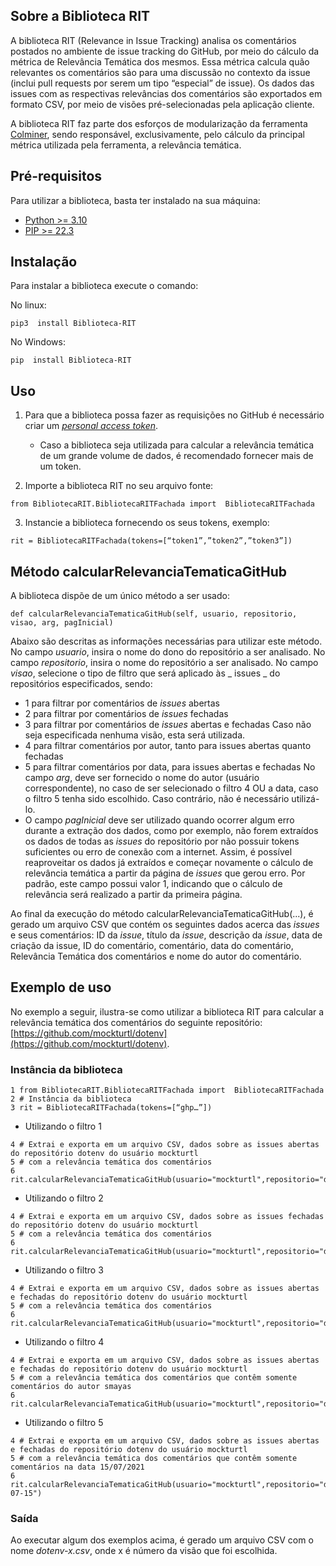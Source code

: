 ## Sobre a Biblioteca RIT

A biblioteca RIT (Relevance in Issue Tracking) analisa os comentários postados no ambiente de issue tracking do GitHub, por meio do cálculo da métrica de Relevância Temática dos mesmos. Essa métrica calcula quão relevantes os comentários são para uma discussão no contexto da issue (inclui pull requests por serem um tipo “especial” de issue). Os dados das issues com as respectivas relevâncias dos comentários são exportados em formato CSV, por meio de visões pré-selecionadas pela aplicação cliente. 

A biblioteca RIT faz parte dos esforços de modularização da ferramenta [Colminer](http://nupessc.caf.ufv.br/#/nupessc/projetos/colminer), sendo responsável, exclusivamente, pelo cálculo da principal métrica utilizada pela ferramenta, a relevância temática.

## Pré-requisitos
Para utilizar a biblioteca, basta ter instalado na sua máquina:
* [Python >= 3.10](https://www.python.org/downloads/)
* [PIP >= 22.3](https://www.makeuseof.com/tag/install-pip-for-python/)

## Instalação
Para instalar a biblioteca execute o comando:

No linux:

``` 
pip3  install Biblioteca-RIT
```

No Windows:
``` 
pip  install Biblioteca-RIT
```
## Uso
1) Para que a biblioteca possa fazer as requisições no GitHub é necessário criar um [_personal access token_](https://docs.github.com/pt/authentication/keeping-your-account-and-data-secure/creating-a-personal-access-token).
    - Caso a biblioteca seja utilizada para calcular a relevância temática de um grande volume de dados, é recomendado fornecer mais de um token.

2) Importe a biblioteca RIT no seu arquivo fonte:
``` 
from BibliotecaRIT.BibliotecaRITFachada import  BibliotecaRITFachada
```
3) Instancie a biblioteca fornecendo os seus tokens, exemplo:
``` 
rit = BibliotecaRITFachada(tokens=[“token1”,”token2”,”token3”])
```
## Método calcularRelevanciaTematicaGitHub
A biblioteca dispõe de um único método a ser usado:
```
def calcularRelevanciaTematicaGitHub(self, usuario, repositorio, visao, arg, pagInicial)
```
Abaixo são descritas as informações necessárias para utilizar este método.
 No campo _usuario_, insira o  nome do dono do repositório a ser analisado.
 No campo _repositorio_, insira o nome do repositório a ser  analisado.
 No campo _visao_, selecione  o tipo de filtro que será aplicado às _ issues _ do repositórios especificados, sendo:  
* 1 para filtrar por comentários de _issues_ abertas
* 2 para filtrar por comentários de _issues_ fechadas
* 3 para filtrar por comentários de _issues_ abertas e fechadas
Caso não seja especificada nenhuma visão, esta será utilizada.
* 4 para filtrar comentários por  autor, tanto para issues abertas quanto  fechadas
* 5 para filtrar comentários por  data, para  issues abertas e fechadas
No campo _arg_, deve ser fornecido o nome do autor (usuário correspondente), no caso de ser  selecionado o filtro 4 OU a data, caso o filtro 5 tenha sido escolhido. Caso contrário, não é necessário utilizá-lo.
* O campo _pagInicial_ deve ser utilizado quando ocorrer algum erro durante a extração dos dados, como por exemplo, não forem extraídos os dados de todas as _issues_ do repositório por não possuir tokens suficientes ou erro de conexão com a internet. Assim, é possível reaproveitar os dados já extraídos e começar novamente o cálculo de relevância temática a partir da página de _issues_ que gerou erro. Por padrão, este campo possui valor 1, indicando que o cálculo de relevância será realizado a partir da primeira página.

Ao final da execução do método calcularRelevanciaTematicaGitHub(...), é gerado um arquivo CSV que contém os seguintes dados acerca das _issues_ e seus comentários: ID da _issue_, título da _issue_, descrição da _issue_, data de criação da issue, ID do comentário, comentário, data do comentário, Relevância Temática dos comentários e nome do autor do comentário.

## Exemplo de uso
No exemplo a seguir, ilustra-se como utilizar a biblioteca RIT para calcular a relevância temática dos comentários do seguinte repositório: [https://github.com/mockturtl/dotenv](https://github.com/mockturtl/dotenv).

### Instância da biblioteca

```
1 from BibliotecaRIT.BibliotecaRITFachada import  BibliotecaRITFachada
2 # Instância da biblioteca
3 rit = BibliotecaRITFachada(tokens=[“ghp…”])
````
- Utilizando o filtro 1

```
4 # Extrai e exporta em um arquivo CSV, dados sobre as issues abertas do repositório dotenv do usuário mockturtl
5 # com a relevância temática dos comentários
6 rit.calcularRelevanciaTematicaGitHub(usuario="mockturtl",repositorio="dotenv",visao=1)
```

- Utilizando o filtro 2
```
4 # Extrai e exporta em um arquivo CSV, dados sobre as issues fechadas do repositório dotenv do usuário mockturtl
5 # com a relevância temática dos comentários
6 rit.calcularRelevanciaTematicaGitHub(usuario="mockturtl",repositorio="dotenv",visao=2)
``` 
- Utilizando o filtro 3
```
4 # Extrai e exporta em um arquivo CSV, dados sobre as issues abertas e fechadas do repositório dotenv do usuário mockturtl
5 # com a relevância temática dos comentários
6 rit.calcularRelevanciaTematicaGitHub(usuario="mockturtl",repositorio="dotenv",visao=3)
```  
- Utilizando o filtro 4
```
4 # Extrai e exporta em um arquivo CSV, dados sobre as issues abertas e fechadas do repositório dotenv do usuário mockturtl 
5 # com a relevância temática dos comentários que contêm somente comentários do autor smayas
6 rit.calcularRelevanciaTematicaGitHub(usuario="mockturtl",repositorio="dotenv",visao=4,arg="smayas")
```
- Utilizando o filtro 5
```
4 # Extrai e exporta em um arquivo CSV, dados sobre as issues abertas e fechadas do repositório dotenv do usuário mockturtl
5 # com a relevância temática dos comentários que contêm somente comentários na data 15/07/2021
6 rit.calcularRelevanciaTematicaGitHub(usuario="mockturtl",repositorio="dotenv",visao=5,arg="2021-07-15")
``` 
### Saída

Ao executar algum dos exemplos acima, é gerado um arquivo CSV com o nome _dotenv-x.csv_, onde x é número da visão que foi escolhida.
